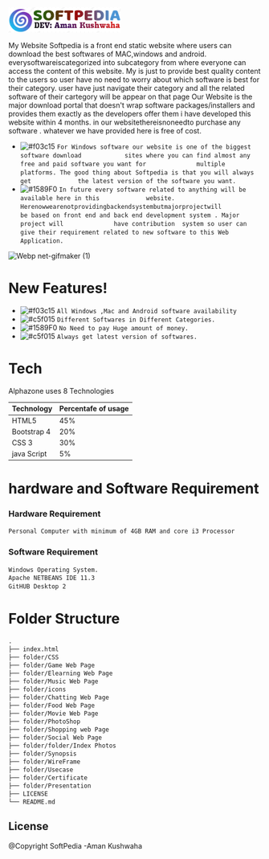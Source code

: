 
<img src="logo.png" height=50 >

My Website Softpedia is a front end static website where users can download             the best softwares of MAC,windows and android. everysoftwareiscategorized           into subcategory from where everyone can access the content of this website.            My is just to provide best quality content to the users so user have no need to                 worry about which software is best for their category. user have just navigate             their category and all the related software of their cartegory will be appear on              that page Our Website is the major download portal that doesn't wrap software             packages/installers and provides them exactly as the developers offer them i           have developed this website within 4 months. in our websitethereisnoneedto               purchase any software . whatever we have provided here is free of cost. 


  - ![#f03c15](https://via.placeholder.com/15/f03c15/000000?text=+) `For Windows software our website is one of the biggest software download            sites where you can find almost any free and paid software you want for              multiple platforms. The good thing about Softpedia is that you will always get             the latest version of the software you want.`
 - ![#1589F0](https://via.placeholder.com/15/1589F0/000000?text=+) `In future every software related to anything will be available here in this             website. Herenowwearenotprovidingbackendsystembutmajorprojectwill             be based on front end and back end development system . Major project will              have contribution  system so user can give their requirement related to new software to this Web              Application.`

![Webp net-gifmaker (1)](https://user-images.githubusercontent.com/53748350/101329958-0e3d1280-3898-11eb-878c-fa669e1ba1c8.gif)



  

# New Features!

 - ![#f03c15](https://via.placeholder.com/15/f03c15/000000?text=+) `All Windows ,Mac and Android software availability `
  - ![#c5f015](https://via.placeholder.com/15/c5f015/000000?text=+) `Different Softwares in Different Categories.`
  - ![#1589F0](https://via.placeholder.com/15/1589F0/000000?text=+) `No Need to pay Huge amount of money.`
  - ![#c5f015](https://via.placeholder.com/15/c5f015/000000?text=+) `Always get latest version of softwares. `
  
  

# Tech

Alphazone uses 8 Technologies

Technology| Percentafe of usage
------------ | -------------
HTML5 | 45%
Bootstrap 4 | 20%
CSS 3 | 30%
java Script  | 5%



# hardware and Software Requirement

### Hardware Requirement

```sh
Personal Computer with minimum of 4GB RAM and core i3 Processor
```

### Software Requirement

```sh
Windows Operating System.
Apache NETBEANS IDE 11.3 
GitHUB Desktop 2 
```









# Folder Structure

    .
    ├── index.html           
    ├── folder/CSS                       
    ├── folder/Game Web Page              
    ├── folder/Elearning Web Page             
    ├── folder/Music Web Page              
    ├── folder/icons
    ├── folder/Chatting Web Page
    ├── folder/Food Web Page
    ├── folder/Movie Web Page
    ├── folder/PhotoShop 
    ├── folder/Shopping web Page
    ├── folder/Social Web Page
    ├── folder/folder/Index Photos
    ├── folder/Synopsis              
    ├── folder/WireFrame                       
    ├── folder/Usecase
    ├── folder/Certificate
    ├── folder/Presentation
    ├── LICENSE
    └── README.md
    
    
   License
----
@Copyright SoftPedia
-Aman Kushwaha
    
    

